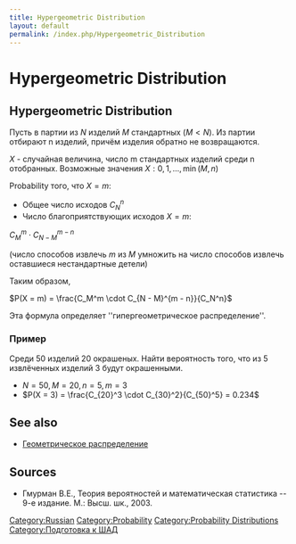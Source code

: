 ```yaml
---
title: Hypergeometric Distribution
layout: default
permalink: /index.php/Hypergeometric_Distribution
---
```


# Hypergeometric Distribution

## Hypergeometric Distribution

Пусть в партии из $N$ изделий $M$ стандартных ($M < N$). Из партии отбирают n изделий, причём изделия обратно не возвращаются. 

$X$ - случайная величина, число m стандартных изделий среди n отобранных. Возможные значения $X: 0, 1, ..., \min(M, n)$


Probability того, что $X = m$:
- Общее число исходов $C_N^n$
- Число благоприятствующих исходов $X = m$:

$C_M^m \cdot C_{N - M}^{m - n}$

(число способов извлечь $m$ из $M$ умножить на число способов извлечь оставшиеся нестандартные детели)


Таким образом, 

$P(X = m) = \frac{C_M^m \cdot C_{N - M}^{m - n}}{C_N^n}$

Эта формула определяет ''гипергеометрическое распределение''.


### Пример
Среди 50 изделий 20 окрашеных. Найти вероятность того, что из 5 извлёченных изделий 3 будут окрашенными. 

- $N = 50, M = 20, n = 5, m = 3$
- $P(X = 3) = \frac{C_{20}^3 \cdot C_{30}^2}{C_{50}^5} = 0.234$

## See also
- [Геометрическое распределение](Геометрическое_распределение)

## Sources
- Гмурман В.Е., Теория вероятностей и математическая статистика -- 9-е издание. М.: Высш. шк., 2003.

[Category:Russian](Category_Russian)
[Category:Probability](Category_Probability)
[Category:Probability Distributions](Category_Probability_Distributions)
[Category:Подготовка к ШАД](Category_Подготовка_к_ШАД)